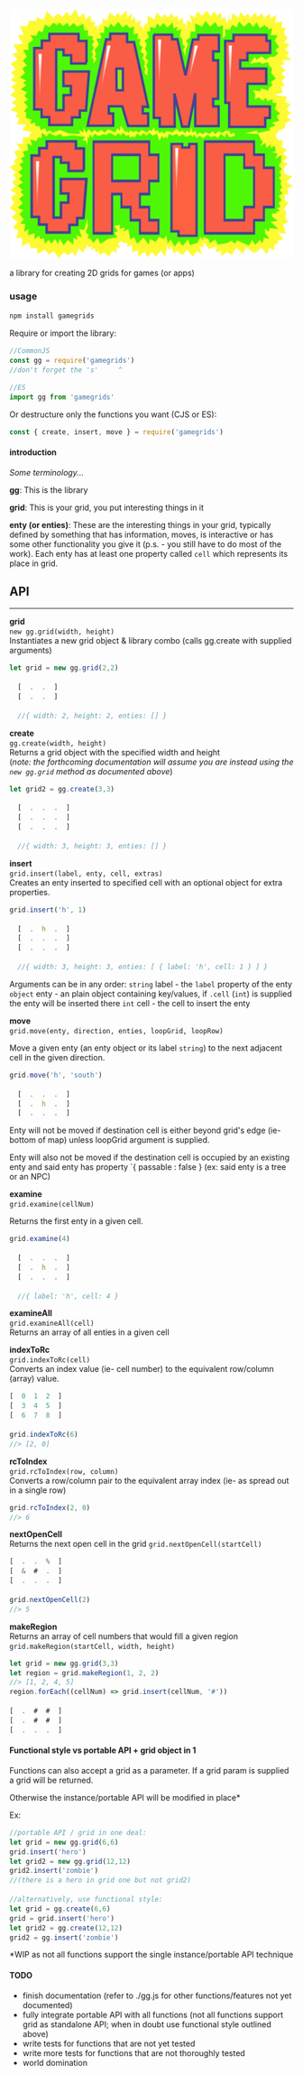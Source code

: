 ![gamegrid logo](./logo.svg)

a library for creating 2D grids for games (or apps)

### usage

```bash
npm install gamegrids
```

Require or import the library: 

```javascript
//CommonJS
const gg = require('gamegrids')
//don't forget the 's'     ^
```

```js
//ES
import gg from 'gamegrids'
```

Or destructure only the functions you want (CJS or ES): 

```js
const { create, insert, move } = require('gamegrids')
```

#### introduction

*Some terminology...*

**gg**: This is the library

**grid**: This is your grid, you put interesting things in it

**enty (or enties)**: These are the interesting things in your grid, typically defined by something that has information, moves, is interactive or has some other functionality you give it (p.s. - you still have to do most of the work).  Each enty has at least one property called `cell` which represents its place in grid.  


## API
---------

**grid**  
`new gg.grid(width, height)`  
Instantiates a new grid object & library combo (calls gg.create with supplied arguments)
```javascript
let grid = new gg.grid(2,2)

  [  .  .  ]
  [  .  .  ]

  //{ width: 2, height: 2, enties: [] }
```

**create**  
`gg.create(width, height)`  
Returns a grid object with the specified width and height  
(*note: the forthcoming documentation will assume you are instead using the `new gg.grid` method as documented above*)

```javascript
let grid2 = gg.create(3,3)

  [  .  .  .  ]
  [  .  .  .  ]
  [  .  .  .  ]

  //{ width: 3, height: 3, enties: [] }
```


**insert**  
`grid.insert(label, enty, cell, extras)`  
Creates an enty inserted to specified cell with an optional object for extra properties.  

```javascript
grid.insert('h', 1)

  [  .  h  .  ]
  [  .  .  .  ]
  [  .  .  .  ]

  //{ width: 3, height: 3, enties: [ { label: 'h', cell: 1 } ] }
```

Arguments can be in any order: 
`string` label - the `label` property of the enty
`object` enty - an plain object containing key/values, if `.cell` (`int`) is supplied the enty will be inserted there
`int` cell - the cell to insert the enty


**move**  
`grid.move(enty, direction, enties, loopGrid, loopRow)`  

Move a given enty (an enty object or its label `string`) to the next adjacent cell in the given direction.

```javascript
grid.move('h', 'south')

  [  .  .  .  ]
  [  .  h  .  ]
  [  .  .  .  ]
```

Enty will not be moved if destination cell is either beyond grid's edge (ie- bottom of map) unless loopGrid argument is supplied. 

Enty will also not be moved if the destination cell is occupied by an existing enty and said enty has property `{ passable : false } (ex: said enty is a tree or an NPC)


**examine**  
`grid.examine(cellNum)`  

Returns the first enty in a given cell.

```javascript
grid.examine(4)

  [  .  .  .  ]
  [  .  h  .  ]
  [  .  .  .  ]

  //{ label: 'h', cell: 4 }
```


**examineAll**  
`grid.examineAll(cell)`  
Returns an array of all enties in a given cell


**indexToRc**  
`grid.indexToRc(cell)`  
Converts an index value (ie- cell number) to the equivalent row/column (array) value.

```javascript
[  0  1  2  ]
[  3  4  5  ]
[  6  7  8  ]

grid.indexToRc(6)
//> [2, 0]
```


**rcToIndex**  
`grid.rcToIndex(row, column)`  
Converts a row/column pair to the equivalent array index (ie- as spread out in a single row)

```javascript
grid.rcToIndex(2, 0)
//> 6
```

**nextOpenCell**  
Returns the next open cell in the grid
`grid.nextOpenCell(startCell)`  
```javascript
[  .  .  %  ]
[  &  #  .  ]
[  .  .  .  ]

grid.nextOpenCell(2)
//> 5
```

**makeRegion**  
Returns an array of cell numbers that would fill a given region
`grid.makeRegion(startCell, width, height)`  
```javascript
let grid = new gg.grid(3,3)
let region = grid.makeRegion(1, 2, 2)
//> [1, 2, 4, 5]
region.forEach((cellNum) => grid.insert(cellNum, '#'))

[  .  #  #  ]
[  .  #  #  ]
[  .  .  .  ]
```

#### Functional style vs portable API + grid object in 1  

Functions can also accept a grid as a parameter.  If a grid param is supplied a grid will be returned.  

Otherwise the instance/portable API will be modified in place*

Ex:
```javascript
//portable API / grid in one deal:
let grid = new gg.grid(6,6)
grid.insert('hero')
let grid2 = new gg.grid(12,12)
grid2.insert('zombie')
//(there is a hero in grid one but not grid2)

//alternatively, use functional style:
let grid = gg.create(6,6)
grid = grid.insert('hero')
let grid2 = gg.create(12,12)
grid2 = gg.insert('zombie')
```

*WIP as not all functions support the single instance/portable API technique

#### TODO
- finish documentation (refer to ./gg.js for other functions/features not yet documented)
- fully integrate portable API with all functions (not all functions support grid as standalone API; when in doubt use functional style outlined above)
- write tests for functions that are not yet tested
- write more tests for functions that are not thoroughly tested
- world domination

